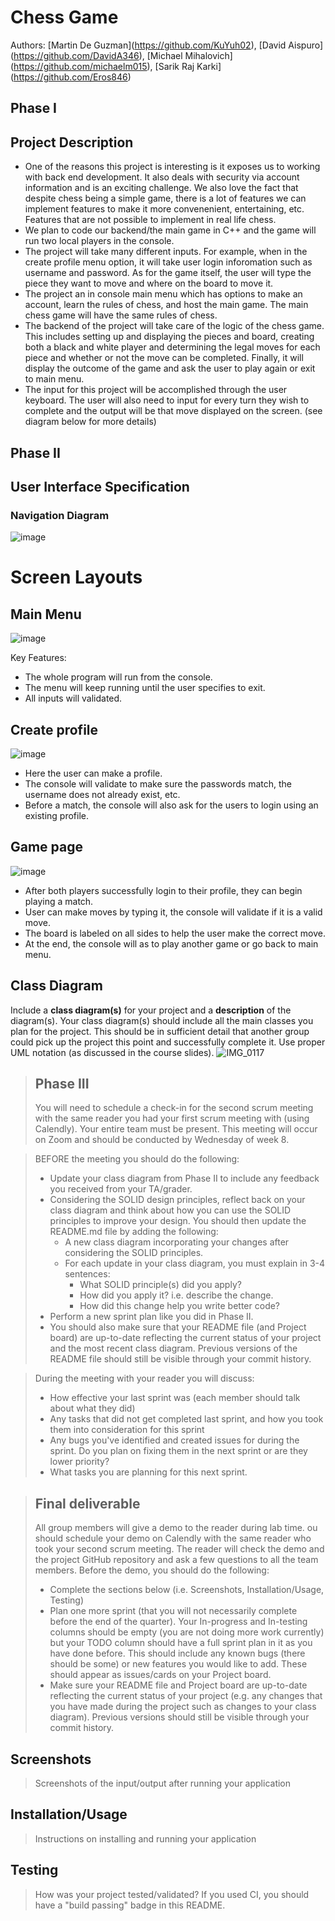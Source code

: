 
# Chess Game
 
 Authors: \[Martin De Guzman](https://github.com/KuYuh02),  \[David Aispuro](https://github.com/DavidA346),  \[Michael Mihalovich](https://github.com/michaelm015),  \[Sarik Raj Karki](https://github.com/Eros846)

## Phase I
## Project Description
 * One of the reasons this project is interesting is it exposes us to working with back end development. It also deals with security via account information and is an exciting challenge. We also love the fact that despite chess being a simple game, there is a lot of features we can implement features to make it more convenenient, entertaining, etc. Features that are not possible to implement in real life chess. 
 * We plan to code our backend/the main game in C++ and the game will run two local players in the console.
 * The project will take many different inputs. For example, when in the create profile menu option, it will take user login inforomation such as username and password. As for the game itself, the user will type the piece they want to move and where on the board to move it.  
 * The project an in console main menu which has options to make an account, learn the rules of chess, and host the main game. The main chess game will have the same rules of chess.
 * The backend of the project will take care of the logic of the chess game. This includes setting up and displaying the pieces and board, creating both a black and white player and determining the legal moves for each piece and whether or not the move can be completed. Finally, it will display the outcome of the game and ask the user to play again or exit to main menu.
 * The input for this project will be accomplished through the user keyboard. The user will also need to input for every turn they wish to complete and the output will be that move displayed on the screen. (see diagram below for more details)


 ## Phase II
## User Interface Specification

### Navigation Diagram
![image](https://github.com/cs100/final-project-mdeg011-skark010-daisp002-mmiha004/assets/57105334/ce02b2b2-6e1e-413f-971a-e8707f7c6376)

# Screen Layouts

## Main Menu
![image](https://github.com/cs100/final-project-mdeg011-skark010-daisp002-mmiha004/assets/57105334/c412f5b8-75ba-4602-9312-e846b35e1133)

Key Features:
- The whole program will run from the console.
- The menu will keep running until the user specifies to exit.
- All inputs will validated.

## Create profile
![image](https://github.com/cs100/final-project-mdeg011-skark010-daisp002-mmiha004/assets/57105334/cb3d4037-2504-483e-8a28-edcd59ac2f14)
- Here the user can make a profile. 
- The console will validate to make sure the passwords match, the username does not already exist, etc.
- Before a match, the console will also ask for the users to login using an existing profile. 

## Game page
![image](https://github.com/cs100/final-project-mdeg011-skark010-daisp002-mmiha004/assets/57105334/d96b4937-5120-4036-be20-99957058056d)
- After both players successfully login to their profile, they can begin playing a match. 
- User can make moves by typing it, the console will validate if it is a valid move. 
- The board is labeled on all sides to help the user make the correct move. 
- At the end, the console will as to play another game or go back to main menu. 

## Class Diagram
 Include a **class diagram(s)** for your project and a **description** of the diagram(s). Your class diagram(s) should include all the main classes you plan for the project. This should be in sufficient detail that another group could pick up the project this point and successfully complete it. Use proper UML notation (as discussed in the course slides).
![IMG_0117](https://github.com/cs100/final-project-mdeg011-skark010-daisp002-mmiha004/assets/88258745/718ebf95-f786-4772-aeab-d52006fc5d8c)


 
 > ## Phase III
 > You will need to schedule a check-in for the second scrum meeting with the same reader you had your first scrum meeting with (using Calendly). Your entire team must be present. This meeting will occur on Zoom and should be conducted by Wednesday of week 8.
 
 > BEFORE the meeting you should do the following:
 > * Update your class diagram from Phase II to include any feedback you received from your TA/grader.
 > * Considering the SOLID design principles, reflect back on your class diagram and think about how you can use the SOLID principles to improve your design. You should then update the README.md file by adding the following:
 >   * A new class diagram incorporating your changes after considering the SOLID principles.
 >   * For each update in your class diagram, you must explain in 3-4 sentences:
 >     * What SOLID principle(s) did you apply?
 >     * How did you apply it? i.e. describe the change.
 >     * How did this change help you write better code?
 > * Perform a new sprint plan like you did in Phase II.
 > * You should also make sure that your README file (and Project board) are up-to-date reflecting the current status of your project and the most recent class diagram. Previous versions of the README file should still be visible through your commit history.
 
> During the meeting with your reader you will discuss: 
 > * How effective your last sprint was (each member should talk about what they did)
 > * Any tasks that did not get completed last sprint, and how you took them into consideration for this sprint
 > * Any bugs you've identified and created issues for during the sprint. Do you plan on fixing them in the next sprint or are they lower priority?
 > * What tasks you are planning for this next sprint.

 
 > ## Final deliverable
 > All group members will give a demo to the reader during lab time. ou should schedule your demo on Calendly with the same reader who took your second scrum meeting. The reader will check the demo and the project GitHub repository and ask a few questions to all the team members. 
 > Before the demo, you should do the following:
 > * Complete the sections below (i.e. Screenshots, Installation/Usage, Testing)
 > * Plan one more sprint (that you will not necessarily complete before the end of the quarter). Your In-progress and In-testing columns should be empty (you are not doing more work currently) but your TODO column should have a full sprint plan in it as you have done before. This should include any known bugs (there should be some) or new features you would like to add. These should appear as issues/cards on your Project board.
 > * Make sure your README file and Project board are up-to-date reflecting the current status of your project (e.g. any changes that you have made during the project such as changes to your class diagram). Previous versions should still be visible through your commit history. 
 
 ## Screenshots
 > Screenshots of the input/output after running your application
 ## Installation/Usage
 > Instructions on installing and running your application
 ## Testing
 > How was your project tested/validated? If you used CI, you should have a "build passing" badge in this README.
 
